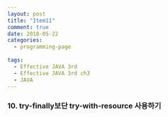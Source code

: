 ```yaml
---
layout: post
title: "Item11"
comment: true
date: 2018-05-22
categories:
  - programming-page
  
tags:
  - Effective JAVA 3rd
  - Effective JAVA 3rd ch3
  - JAVA
---
```


### 10. try-finally보단 try-with-resource 사용하기 


